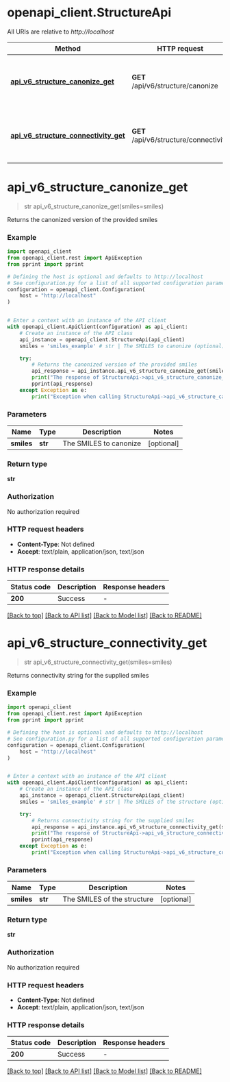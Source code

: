 # openapi_client.StructureApi

All URIs are relative to *http://localhost*

Method | HTTP request | Description
------------- | ------------- | -------------
[**api_v6_structure_canonize_get**](StructureApi.md#api_v6_structure_canonize_get) | **GET** /api/v6/structure/canonize | Returns the canonized version of the provided smiles
[**api_v6_structure_connectivity_get**](StructureApi.md#api_v6_structure_connectivity_get) | **GET** /api/v6/structure/connectivity | Returns connectivity string for the supplied smiles


# **api_v6_structure_canonize_get**
> str api_v6_structure_canonize_get(smiles=smiles)

Returns the canonized version of the provided smiles

### Example


```python
import openapi_client
from openapi_client.rest import ApiException
from pprint import pprint

# Defining the host is optional and defaults to http://localhost
# See configuration.py for a list of all supported configuration parameters.
configuration = openapi_client.Configuration(
    host = "http://localhost"
)


# Enter a context with an instance of the API client
with openapi_client.ApiClient(configuration) as api_client:
    # Create an instance of the API class
    api_instance = openapi_client.StructureApi(api_client)
    smiles = 'smiles_example' # str | The SMILES to canonize (optional)

    try:
        # Returns the canonized version of the provided smiles
        api_response = api_instance.api_v6_structure_canonize_get(smiles=smiles)
        print("The response of StructureApi->api_v6_structure_canonize_get:\n")
        pprint(api_response)
    except Exception as e:
        print("Exception when calling StructureApi->api_v6_structure_canonize_get: %s\n" % e)
```



### Parameters


Name | Type | Description  | Notes
------------- | ------------- | ------------- | -------------
 **smiles** | **str**| The SMILES to canonize | [optional] 

### Return type

**str**

### Authorization

No authorization required

### HTTP request headers

 - **Content-Type**: Not defined
 - **Accept**: text/plain, application/json, text/json

### HTTP response details

| Status code | Description | Response headers |
|-------------|-------------|------------------|
**200** | Success |  -  |

[[Back to top]](#) [[Back to API list]](../README.md#documentation-for-api-endpoints) [[Back to Model list]](../README.md#documentation-for-models) [[Back to README]](../README.md)

# **api_v6_structure_connectivity_get**
> str api_v6_structure_connectivity_get(smiles=smiles)

Returns connectivity string for the supplied smiles

### Example


```python
import openapi_client
from openapi_client.rest import ApiException
from pprint import pprint

# Defining the host is optional and defaults to http://localhost
# See configuration.py for a list of all supported configuration parameters.
configuration = openapi_client.Configuration(
    host = "http://localhost"
)


# Enter a context with an instance of the API client
with openapi_client.ApiClient(configuration) as api_client:
    # Create an instance of the API class
    api_instance = openapi_client.StructureApi(api_client)
    smiles = 'smiles_example' # str | The SMILES of the structure (optional)

    try:
        # Returns connectivity string for the supplied smiles
        api_response = api_instance.api_v6_structure_connectivity_get(smiles=smiles)
        print("The response of StructureApi->api_v6_structure_connectivity_get:\n")
        pprint(api_response)
    except Exception as e:
        print("Exception when calling StructureApi->api_v6_structure_connectivity_get: %s\n" % e)
```



### Parameters


Name | Type | Description  | Notes
------------- | ------------- | ------------- | -------------
 **smiles** | **str**| The SMILES of the structure | [optional] 

### Return type

**str**

### Authorization

No authorization required

### HTTP request headers

 - **Content-Type**: Not defined
 - **Accept**: text/plain, application/json, text/json

### HTTP response details

| Status code | Description | Response headers |
|-------------|-------------|------------------|
**200** | Success |  -  |

[[Back to top]](#) [[Back to API list]](../README.md#documentation-for-api-endpoints) [[Back to Model list]](../README.md#documentation-for-models) [[Back to README]](../README.md)

